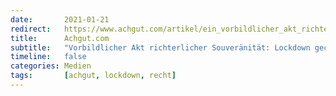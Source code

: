 ```yaml
---
date:       2021-01-21
redirect:   https://www.achgut.com/artikel/ein_vorbildlicher_akt_richterlicher_souveraenitaet_lockdown_gecrashed
title:      Achgut.com
subtitle:   "Vorbildlicher Akt richterlicher Souveränität: Lockdown gecrashed"
timeline:   false
categories: Medien
tags:       [achgut, lockdown, recht]
---
```

